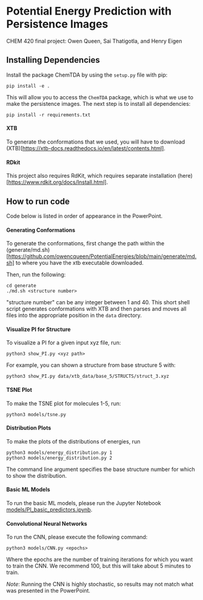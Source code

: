 # Potential Energy Prediction with Persistence Images
CHEM 420 final project: Owen Queen, Sai Thatigotla, and Henry Eigen

## Installing Dependencies
Install the package ChemTDA by using the `setup.py` file with pip:

```
pip install -e .
```

This will allow you to access the `ChemTDA` package, which is what we use to make the persistence images. The next step is to install all dependencies:

```
pip install -r requirements.txt
```

#### XTB
To generate the conformations that we used, you will have to download (XTB)[https://xtb-docs.readthedocs.io/en/latest/contents.html].

#### RDkit
This project also requires RdKit, which requires separate installation (here)[https://www.rdkit.org/docs/Install.html].

## How to run code
Code below is listed in order of appearance in the PowerPoint.

#### Generating Conformations
To generate the conformations, first change the path within the (generate/md.sh)[https://github.com/owencqueen/PotentialEnergies/blob/main/generate/md.sh] to where you have the xtb executable downloaded.

Then, run the following:
```
cd generate
./md.sh <structure number>
```

"structure number" can be any integer between 1 and 40. This short shell script generates conformations with XTB and then parses and moves all files into the appropriate position in the `data` directory.

#### Visualize PI for Structure
To visualize a PI for a given input xyz file, run:
```
python3 show_PI.py <xyz path>
```
For example, you can shown a structure from base structure 5 with:
```
python3 show_PI.py data/xtb_data/base_5/STRUCTS/struct_3.xyz
```

#### TSNE Plot
To make the TSNE plot for molecules 1-5, run:
```
python3 models/tsne.py
```

#### Distribution Plots
To make the plots of the distributions of energies, run
```
python3 models/energy_distribution.py 1
python3 models/energy_distribution.py 2
```
The command line argument specifies the base structure number for which to show the distribution.

#### Basic ML Models
To run the basic ML models, please run the Jupyter Notebook [models/PI_basic_predictors.ipynb](https://github.com/owencqueen/PotentialEnergies/blob/main/models/PI_basic_predictors.ipynb).

#### Convolutional Neural Networks
To run the CNN, please execute the following command:
```
python3 models/CNN.py <epochs>
```
Where the epochs are the number of training iterations for which you want to train the CNN. We recommend 100, but this will take about 5 minutes to train.

*Note*: Running the CNN is highly stochastic, so results may not match what was presented in the PowerPoint.  
